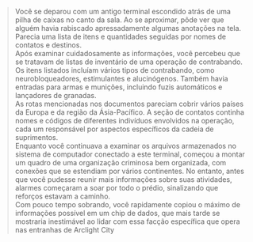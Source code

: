 > Você se deparou com um antigo terminal escondido atrás de uma pilha de caixas no canto da sala. Ao se aproximar, pôde ver que alguém havia rabiscado apressadamente algumas anotações na tela. Parecia uma lista de itens e quantidades seguidas por nomes de contatos e destinos.  
> Após examinar cuidadosamente as informações, você percebeu que se tratavam de listas de inventário de uma operação de contrabando. Os itens listados incluíam vários tipos de contrabando, como neurobloqueadores, estimulantes e alucinógenos. Também havia entradas para armas e munições, incluindo fuzis automáticos e lançadores de granadas.  
> As rotas mencionadas nos documentos pareciam cobrir vários países da Europa e da região da Ásia-Pacífico. A seção de contatos continha nomes e códigos de diferentes indivíduos envolvidos na operação, cada um responsável por aspectos específicos da cadeia de suprimentos.  
> Enquanto você continuava a examinar os arquivos armazenados no sistema de computador conectado a este terminal, começou a montar um quadro de uma organização criminosa bem organizada, com conexões que se estendiam por vários continentes. No entanto, antes que você pudesse reunir mais informações sobre suas atividades, alarmes começaram a soar por todo o prédio, sinalizando que reforços estavam a caminho.  
> Com pouco tempo sobrando, você rapidamente copiou o máximo de informações possível em um chip de dados, que mais tarde se mostraria inestimável ao lidar com essa facção específica que opera nas entranhas de Arclight City
